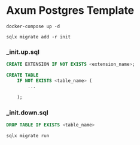 # Axum Postgres Template



```
docker-compose up -d
```

```
sqlx migrate add -r init
```

### _init.up.sql


```sql
CREATE EXTENSION IF NOT EXISTS <extension_name>;

CREATE TABLE
    IF NOT EXISTS <table_name> (
        ...

    );
```

### _init.down.sql


```sql
DROP TABLE IF EXISTS <table_name>
```


```
sqlx migrate run
```
